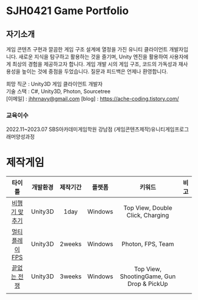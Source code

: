 # SJH0421 Game Portfolio
## 자기소개
게임 콘텐츠 구현과 깔끔한 게임 구조 설계에 열정을 가진 유니티 클라이언트 개발자입니다.
새로운 지식을 탐구하고 활용하는 것을 즐기며, Unity 엔진을 활용하여 사용자에게 최상의 경험을 제공하고자 합니다.
게임 개발 시의 게임 구조, 코드의 가독성과 재사용성을 높이는 것에 중점을 두었습니다. 질문과 피드백은 언제나 환영합니다.

희망 직군 : Unity3D 게임 클라이언트 개발자    
기술 스택 : C#, Unity3D, Photon, Sourcetree    
[이메일] : jhhrnavy@gmail.com   [blog] : https://ache-coding.tistory.com/
### 교육이수
2022.11~2023.07 SBS아카데미게임학원 강남점 (게임콘텐츠제작)유니티게임프로그래머양성과정

# 제작게임  

|타이틀|개발환경|제작기간|플랫폼|키워드|비고|
|:-:|:-:|:-:|:-:|:-:|:-:|
|[비행기 맞추기](Game/DoubleClickAndCharging)|Unity3D|1day|Windows|Top View, Double Click, Charging||
|[멀티플레이 FPS](Game/PhotonFPSGame)|Unity3D|2weeks|Windows|Photon, FPS, Team||
|[끝없는 전쟁](Game/EndlessWar)|Unity3D|3weeks|Windows|Top View, ShootingGame, Gun Drop & PickUp||
|   |   |   |   |   |   |
